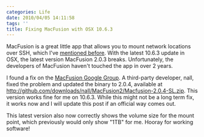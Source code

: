 ```yaml
---
categories: Life
date: 2010/04/05 14:11:58
tags: ''
title: Fixing MacFusion with OSX 10.6.3
---
```

MacFusion is a great little app that allows you to mount network locations over SSH, which I've [mentioned before](http://asktherelic.com/2009/07/17/edit-locally-run-remotely-via-macfuse/). With the latest 10.6.3 update in OSX, the latest version MacFusion 2.0.3 breaks. Unfortunately, the developers of MacFusion haven't touched the app in over 2 years.

I found a fix on the [MacFusion Google Group](http://groups.google.com/group/macfuse/browse_thread/thread/3c611784177843f0 "MacFusion google groups"). A third-party developer, nall, fixed the problem and updated the binary to 2.0.4, available at <http://github.com/downloads/nall/MacFusion2/Macfusion-2.0.4-SL.zip>. This version works fine for me on 10.6.3. While this might not be a long term fix, it works now and I will update this post if an official way comes out.

This latest version also now correctly shows the volume size for the mount point, which previously would only show "1TB" for me. Hooray for working software!
